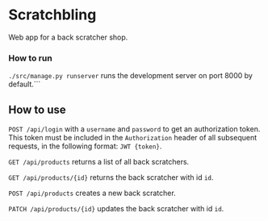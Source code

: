# Scratchbling

Web app for a back scratcher shop.


### How to run

```./src/manage.py runserver``` runs the development server on port 8000 by default.```


## How to use

```POST /api/login``` with a ```username``` and ```password``` to get an authorization token.
This token must be included in the ```Authorization``` header of all subsequent requests,
in the following format: ```JWT {token}```.

```GET /api/products``` returns a list of all back scratchers.

```GET /api/products/{id}``` returns the back scratcher with id ```id```.

```POST /api/products``` creates a new back scratcher.

```PATCH /api/products/{id}``` updates the back scratcher with id ```id```.
